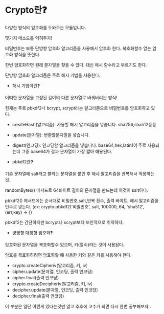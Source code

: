 # Crypto란❓

다양한 방식의 암호화를 도와주는 모듈입니다.

몇가지 메소드를 익혀두자!

비밀번호는 보통 단방향 암호화 알고리즘을 사용해서 암호화 한다. 복호화할수 없는 암호화 방식을 뜻한다.

한번 암호화하면 원래 문자열을 찾을 수 없다. 대신 해시 함수라고 부르기도 한다.

단방향 암호화 알고리즘은 주로 해시 기법을 사용한다.

- 해시 기법이란❓

어떠한 문자열을 고정된 길이의 다른 문자열로 바꿔버리는 방식!

현재는 주로 pbkdf2나 bcrypt, scrypt라는 알고리즘으로 비밀번호를 암호화하고 있다.

- createHash(알고리즘): 사용할 해시 알고리즘을 넣습니다. sha256,sha512등등 
- update(문자열): 변환할문자열을 넣습니다.
- digest(인코딩): 인코딩할 알고리즘을 넣습니다. base64,hex,latin1이 주로 사용되는데 그중 base64가 결과 문자열이 가장 짧아 애용된다.

- pbkdf2란❓

기존 문자열에 salt라고 불리는 문자열을 붙인 후 해시 알고리즘을 반복해서 적용하는 것.

randomBytes() 메서드로 64바이트 길이의 문자열을 만드는데 이것이 salt이다.

pbkdf2() 메서드에는 순서대로 비밀번호,salt,반복 횟수, 출력 바이트, 해시 알고리즘을 인수로 넣는다. (ex: crypto.pbkdf2('비밀번호', salt, 100000, 64, 'sha512', (err,key) => {}

pbkdf2는 간단하지만 bcrypt나 scrypt보다 보안적으로 취약하다.

- 양방향 대칭형 암호화❓

암호화된 문자열을 복호화할수 있으며, 키(열쇠)라는 것이 사용된다.

암호를 복호화하려면 암호화할 떄 사용한 키와 같은 키를 사용해야 한다.

- crypto.createCipheriv(알고리즘, 키, iv)
- cipher.update(문자열, 인코딩, 출력 인코딩)
- cipher.final(출력 인코딩)
- crypto.createDecipheriv(알고리즘, 키, iv)
- decipher.update(문자열, 인코딩, 출력 인코딩)
- decipher.final(출력 인코딩)

이 부분은 일단 이런게 있다는것만 알고 추후에 고수가 되면 다시 한번 공부해보자..



